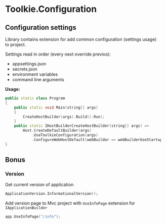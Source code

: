 # Toolkie.Configuration

## Configuration settings

Library contains extension for add common configuration (settings usage) to project.

Settings read in order (every next override previos):

- appsettings.json
- secrets.json
- environment variables
- command line arguments  

__Usage:__

```c++
public static class Program
{
    public static void Main(string[] args)
    {
        CreateHostBuilder(args).Build().Run(;
    }
    public static IHostBuilderCreateHostBuilder(string[] args) =>
        Host.CreateDefaultBuilder(args)
            .UseToolkieConfiguration(args)
            .ConfigureWebHostDefault(webBuilder => webBuilderUseStartup<Startup>());
}
```

## Bonus

### Version

Get current version of application

```c++
ApplicationVersion.InformationalVersion();
```

Add version page to Mvc project with `UseInfoPage` extension for `IApplicationBuilder`

```c++
app.UseInfoPage("/info");
```
